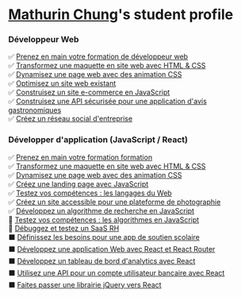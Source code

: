<!-- ### Hi there 👋 -->

<!--
**openclassrooms-student/openclassrooms-student** is a ✨ _special_ ✨ repository because its `README.md` (this file) appears on your GitHub profile.

Here are some ideas to get you started:

- 🔭 I’m currently working on ...
- 🌱 I’m currently learning ...
- 👯 I’m looking to collaborate on ...
- 🤔 I’m looking for help with ...
- 💬 Ask me about ...
- 📫 How to reach me: ...
- 😄 Pronouns: ...
- ⚡ Fun fact: ...
-->

# [Mathurin Chung](https://github.com/mathurinchung)'s student profile

### Développeur Web
:white_check_mark: [Prenez en main votre formation de développeur web](https://github.com/openclassrooms-student/mathurinchung_webdev_1_28042021)  
:white_check_mark: [Transformez une maquette en site web avec HTML & CSS](https://github.com/openclassrooms-student/mathurinchung_webdev_2_03052021)  
:white_check_mark: [Dynamisez une page web avec des animation CSS](https://github.com/openclassrooms-student/mathurinchung_webdev_3_15112021)  
:white_check_mark: [Optimisez un site web existant](https://github.com/openclassrooms-student/mathurinchung_webdev_4_29112021)  
:white_check_mark: [Construisez un site e-commerce en JavaScript](https://github.com/openclassrooms-student/mathurinchung_webdev_5_13012022)  
:white_check_mark: [Construisez une API sécurisée pour une application d'avis gastronomiques](https://github.com/openclassrooms-student/mathurinchung_webdev_6_16022022)  
:white_check_mark: [Créez un réseau social d'entreprise](https://github.com/openclassrooms-student/mathurinchung_webdev_7_22032022)  

### Développer d'application (JavaScript / React)
:white_check_mark: [Prenez en main votre formation formation](https://github.com/openclassrooms-student/mathurinchung_frontend_1_05092022)  
:white_check_mark: [Transformez une maquette en site web avec HTML & CSS](https://github.com/openclassrooms-student/mathurinchung_frontend_2_05092022)  
:white_check_mark: [Dynamisez une page web avec des animation CSS](https://github.com/openclassrooms-student/mathurinchung_frontend_3_05092022)  
:white_check_mark: [Créez une landing page avec JavaScript](https://github.com/openclassrooms-student/mathurinchung_frontend_4_13092022)  
:white_check_mark: [Testez vos compétences : les langages du Web](https://github.com/openclassrooms-student/mathurinchung_frontend_5_04102022)  
:white_check_mark: [Créez un site accessible pour une plateforme de photographie](https://github.com/openclassrooms-student/mathurinchung_frontend_6_04102022)  
:white_check_mark: [Développez un algorithme de recherche en JavaScript](https://github.com/openclassrooms-student/mathurinchung_frontend_7_01112022)  
:dart: [Testez vos compétences : les algorithmes en JavaScript](https://github.com/openclassrooms-student/mathurinchung_frontend_8_29112022)  
:dart: [Débuggez et testez un SaaS RH](https://github.com/openclassrooms-student/mathurinchung_frontend_9_29112022)  
:black_large_square: [Définissez les besoins pour une app de soutien scolaire](https://github.com/openclassrooms-student/#)  
:black_large_square: [Développez une application Web avec React et React Router](https://github.com/openclassrooms-student/#)  
:black_large_square: [Développez un tableau de bord d'analytics avec React](https://github.com/openclassrooms-student/#)  
:black_large_square: [Utilisez une API pour un compte utilisateur bancaire avec React](https://github.com/openclassrooms-student/#)  
:black_large_square: [Faites passer une librairie jQuery vers React](https://github.com/openclassrooms-student/#)  
